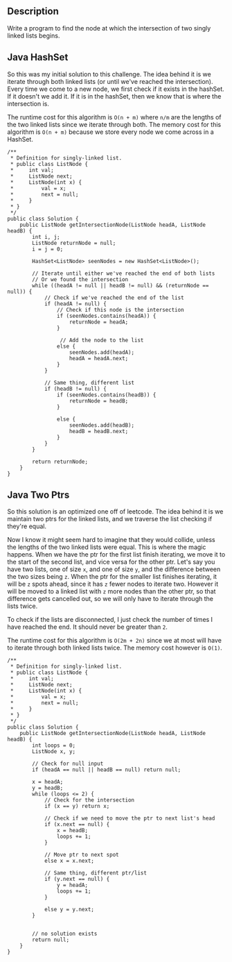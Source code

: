 ## Description

Write a program to find the node at which the intersection of two singly linked lists begins.

## Java HashSet

So this was my initial solution to this challenge. The idea behind it is we iterate through both linked lists (or until we've reached the intersection). Every time we come to a new node, we first check if it exists in the hashSet. If it doesn't we add it. If it is in the hashSet, then we know that is where the intersection is.

The runtime cost for this algorithm is `O(n + m)` where `n/m` are the lengths of the two linked lists since we iterate through both. The memory cost for this algorithm is `O(n + m)` because we store every node we come across in a HashSet.

```
/**
 * Definition for singly-linked list.
 * public class ListNode {
 *     int val;
 *     ListNode next;
 *     ListNode(int x) {
 *         val = x;
 *         next = null;
 *     }
 * }
 */
public class Solution {
    public ListNode getIntersectionNode(ListNode headA, ListNode headB) {
        int i, j;
        ListNode returnNode = null;
        i = j = 0;
        
        HashSet<ListNode> seenNodes = new HashSet<ListNode>();
        
        // Iterate until either we've reached the end of both lists
        // Or we found the intersection
        while ((headA != null || headB != null) && (returnNode == null)) {
            // Check if we've reached the end of the list
            if (headA != null) {
                // Check if this node is the intersection                
                if (seenNodes.contains(headA)) {
                    returnNode = headA;
                }
 
                 // Add the node to the list               
                else {
                    seenNodes.add(headA);
                    headA = headA.next;
                }
            }
            
            // Same thing, different list
            if (headB != null) {
                if (seenNodes.contains(headB)) {
                    returnNode = headB;
                }
                
                else {
                    seenNodes.add(headB);
                    headB = headB.next;
                }
            }
        }
        
        return returnNode;
    }
}
```

## Java Two Ptrs

So this solution is an optimized one off of leetcode. The idea behind it is we maintain two ptrs for the linked lists, and we traverse the list checking if they're equal.

Now I know it might seem hard to imagine that they would collide, unless the lengths of the two linked lists were equal. This is where the magic happens. When we have the ptr for the first list finish iterating, we move it to the start of the second list, and vice versa for the other ptr. Let's say you have two lists, one of size `x`, and one of size `y`, and the difference between the two sizes being `z`. When the ptr for the smaller list finishes iterating, it will be `z` spots ahead, since it has `z` fewer nodes to iterate two. However it will be moved to a linked list with `z` more nodes than the other ptr, so that difference gets cancelled out, so we will only have to iterate through the lists twice.

To check if the lists are disconnected, I just check the number of times I have reached the end. It should never be greater than `2`.

The runtime cost for this algorithm is `O(2m + 2n)` since we at most will have to iterate through both linked lists twice. The memory cost however is `O(1)`.

```
/**
 * Definition for singly-linked list.
 * public class ListNode {
 *     int val;
 *     ListNode next;
 *     ListNode(int x) {
 *         val = x;
 *         next = null;
 *     }
 * }
 */
public class Solution {
    public ListNode getIntersectionNode(ListNode headA, ListNode headB) {
        int loops = 0;
        ListNode x, y;
        
        // Check for null input
        if (headA == null || headB == null) return null;
        
        x = headA;
        y = headB;
        while (loops <= 2) {
            // Check for the intersection
            if (x == y) return x;
            
            // Check if we need to move the ptr to next list's head
            if (x.next == null) {
                x = headB;
                loops += 1;
            }
            
            // Move ptr to next spot
            else x = x.next;

            // Same thing, different ptr/list
            if (y.next == null) {
                y = headA;
                loops += 1;
            }
            
            else y = y.next;
        }
        

        // no solution exists
        return null;
    }
}
```